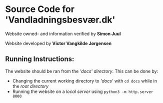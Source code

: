 # Source Code for 'Vandladningsbesvær.dk'

Website owned- and information verified by **Simon Juul**

Website developed by **Victor Vangkilde Jørgensen**

## Running Instructions:
The website should be ran from the *'docs' directory*. 
This can be done by:
- Changing the current working directory to *'docs'* with ```cd docs``` while in the *root directory*
- Running the website on a *local server* using ```python3 -m http.server 8000```
